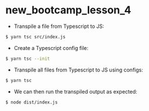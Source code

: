 # new_bootcamp_lesson_4

- Transpile a file from Typescript to JS:

```bash
$ yarn tsc src/index.js
```

- Create a Typescript config file:

```bash
$ yarn tsc --init
```

- Transpile all files from Typescript to JS using configs:

```bash
$ yarn tsc
```

- We can then run the transpiled output as expected:

```bash
$ node dist/index.js
```
